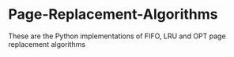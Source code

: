 # Page-Replacement-Algorithms
These are the Python implementations of FIFO, LRU and OPT page replacement algorithms

